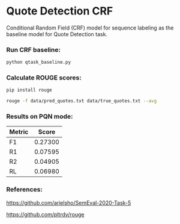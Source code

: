# Quote Detection CRF
Conditional Random Field (CRF) model for sequence labeling as the baseline model for Quote Detection task.

### Run CRF baseline:

```bash
python qtask_baseline.py
```

### Calculate ROUGE scores:

```bash
pip install rouge

rouge -f data/pred_quotes.txt data/true_quotes.txt --avg
```

### Results on PQN mode:

| Metric | Score   |
| ------ | ------- |
| F1     | 0.27300 |
| R1     | 0.07595 |
| R2     | 0.04905 |
| RL     | 0.06980 |

### References:

https://github.com/arielsho/SemEval-2020-Task-5

https://github.com/pltrdy/rouge

